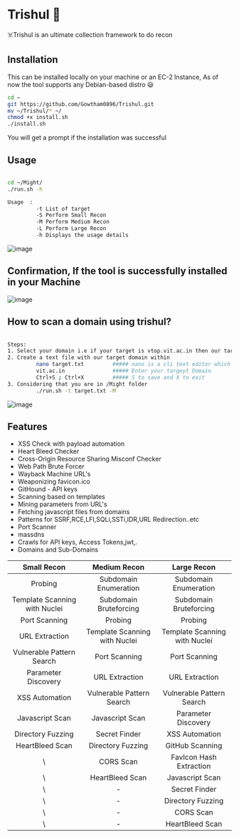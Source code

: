 # Trishul 🔱 

☠️Trishul is an ultimate collection framework to do recon

## Installation

This can be installed locally on your machine or an EC-2 Instance, As of now the tool supports any Debian-based distro 😃

```bash
cd ~
git https://github.com/Gowtham0896/Trishul.git
mv ~/Trishul/* ~/
chmod +x install.sh
./install.sh

```
You will get a prompt if the installation was successful


## Usage

```bash

cd ~/Might/
./run.sh -h

Usage  :
         -t	List of target
         -S	Perform Small Recon
         -M	Perform Medium Recon
         -L	Perform Large Recon
         -h	Displays the usage details

```
![image](https://user-images.githubusercontent.com/89718282/131238848-682a98ca-14a4-466a-a002-3bfde5d7e705.png)


## Confirmation, If the tool is successfully installed in your Machine
![image](https://user-images.githubusercontent.com/89718282/131238725-6f6effc9-01bf-4b3e-878c-78ae9bba49d4.png)

## How to scan a domain using trishul?

```bash

Steps:
1. Select your domain i.e if your target is vtop.vit.ac.in then our target domain will be vit.ac.in
2. Create a text file with our target domain within
         nano target.txt         ##### nano is a cli text editor which creates and openes a file named "target.txt"
         vit.ac.in               ##### Enter your targeyt Domain
         Ctrl+S ; Ctrl+X         ##### S to save and X to exit
3. Considering that you are in /Might folder
         ./run.sh -t target.txt -M


```
![image](https://user-images.githubusercontent.com/89718282/131238836-a5057613-1cfd-49a1-9feb-cc1b04b97f60.png)



## Features
* XSS Check with payload automation
* Heart Bleed Checker
* Cross-Origin Resource Sharing Misconf Checker
* Web Path Brute Forcer
* Wayback Machine URL's
* Weaponizing favicon.ico
* GitHound - API keys
* Scanning based on templates
* Mining parameters from URL's
* Fetching javascript files from domains
* Patterns for SSRF,RCE,LFI,SQLi,SSTi,IDR,URL Redirection..etc 
* Port Scanner
* massdns
* Crawls for API keys, Access Tokens,jwt,.
* Domains and Sub-Domains


Small Recon | Medium Recon | Large Recon
| :---: | :---: | :---:
Probing  | Subdomain Enumeration | Subdomain Enumeration
Template Scanning with Nuclei  | Subdomain Bruteforcing | Subdomain Bruteforcing
Port Scanning  | Probing | Probing
URL Extraction  | Template Scanning with Nuclei | Template Scanning with Nuclei
Vulnerable Pattern Search  | Port Scanning | Port Scanning
Parameter Discovery  | URL Extraction | URL Extraction
XSS Automation  | Vulnerable Pattern Search | Vulnerable Pattern Search
Javascript Scan  | Javascript Scan | Parameter Discovery
Directory Fuzzing  | Secret Finder | XSS Automation
HeartBleed Scan  | Directory Fuzzing | GitHub Scanning
 \ |CORS Scan |  FavIcon Hash Extraction
\  | HeartBleed Scan | Javascript Scan
 \  | - | Secret Finder
 \  | - | Directory Fuzzing
 \  | - | CORS Scan
 \  | - | HeartBleed Scan
